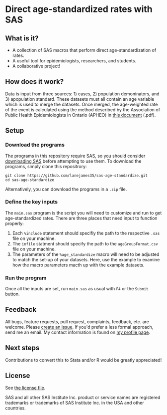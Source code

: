 # Direct age-standardized rates with SAS
## What is it?
* A collection of SAS macros that perform direct age-standardization of rates.
* A useful tool for epidemiologists, researchers, and students.
* A collaborative project!
## How does it work?
Data is input from three sources: 1) cases, 2) population demoninators, and 3) apopulation standard. These datasets must all contain an age variable which is used to merge the datasets. Once merged, the age-weighted rate of the event is calculated using the method described by the Association of Public Health Epidemiologists in Ontario (APHEO) in [this document](http://http://core.apheo.ca/resources/indicators/Standardization%20report_NamBains_FINALMarch16.pdf) (.pdf).
## Setup
### Download the programs
The programs in this repository require SAS, so you should consider [downloading SAS](https://www.sas.com/en_us/software/university-edition.html) before attempting to use them.
To download the programs, simply clone this repositrory:

```
git clone https://github.com/lanejames35/sas-age-standardize.git
cd sas-age-standardize
```

Alternatively, you can download the programs in a `.zip` file.

### Define the key inputs
The `main.sas` program is the script you will need to customize and run to get age-standardized rates. There are three places that need input to function properly:
   1. Each `%include` statement should specifiy the path to the respective `.sas` file on your machine.
   2. The `infile` statment should specify the path to the `ageGroupFormat.csv` file on your machine.
   3. The parameters of the `%age_standardize` macro will need to be adjusted to match the set-up of your datasets. Here, use the example to examine how the macro parameters macth up with the example datasets.

### Run the program
Once all the inputs are set, run `main.sas` as usual with `F4` or the `Submit` button.
## Feedback
All bugs, feature requests, pull request, complaints, feedback, etc. are welcome. Please [create an issue](https://github.com/lanejames35/sas-age-standardize/issues).
If you'd prefer a less formal approach, send me an email. My contact information is found on [my profile page](https://github.com/lanejames35).

## Next steps
Contributions to convert this to Stata and/or R would be greatly appreciated!

## License
See [the license file](https://github.com/lanejames35/sas-age-standardize/blob/master/LICENSE).

SAS and all other SAS Institute Inc. product or service names are registered trademarks or trademarks of SAS Institute Inc. in the USA and other countries.

